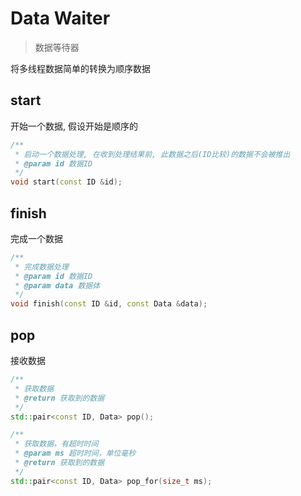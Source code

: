 # Data Waiter

> 数据等待器

将多线程数据简单的转换为顺序数据

## start

开始一个数据, 假设开始是顺序的

```cpp
/**
 * 启动一个数据处理, 在收到处理结果前, 此数据之后(ID比较)的数据不会被推出
 * @param id 数据ID
 */
void start(const ID &id);
```

## finish

完成一个数据

```cpp
/**
 * 完成数据处理
 * @param id 数据ID
 * @param data 数据体
 */
void finish(const ID &id, const Data &data);
```

## pop

接收数据

```cpp
/**
 * 获取数据
 * @return 获取到的数据
 */
std::pair<const ID, Data> pop();
```

```cpp
/**
 * 获取数据，有超时时间
 * @param ms 超时时间，单位毫秒
 * @return 获取到的数据
 */
std::pair<const ID, Data> pop_for(size_t ms);
```